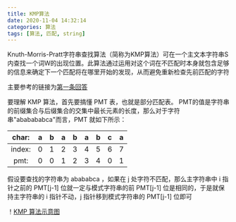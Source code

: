 ```yaml
---
title: KMP算法
date: 2020-11-04 14:32:14
categories: 算法
tags: [算法, 匹配, string]
---
```


Knuth-Morris-Pratt字符串查找算法（简称为KMP算法）可在一个主文本字符串S内查找一个词W的出现位置。此算法通过运用对这个词在不匹配时本身就包含足够的信息来确定下一个匹配将在哪里开始的发现，从而避免重新检查先前匹配的字符

主要参考的链接为[第一条回答](https://www.zhihu.com/question/21923021)

要理解 KMP 算法，首先要搞懂 PMT 表，也就是部分匹配表。 PMT的值是字符串的前缀集合与后缀集合的交集中最长元素的长度，那么对于字符串"ababababca"而言，PMT 就如下所示：

|char:|a|b|a|b|a|b|c|a|
|:---:|-|-|-|-|-|-|-|-|
|index:|0|1|2|3|4|5|6|7|
|pmt:|0|0|1|2|3|4|0|1|

假设要查找的字符串为 abababca ，如果在 j 处字符不匹配，那么主字符串中 i 指针之前的 PMT[j-1] 位就一定与模式字符串的前 PMT[j-1] 位是相同的，于是就保持主字符串的 i 指针不动，j 指针移到模式字符串的 PMT[j-1] 位即可

！[KMP 算法示意图](./KMP算法/KMP算法示意图.png)